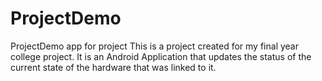 # ProjectDemo
ProjectDemo app for project
This is a project created for my final year college project.
It is an Android Application that updates the status of the current state of the hardware that was linked to it.
